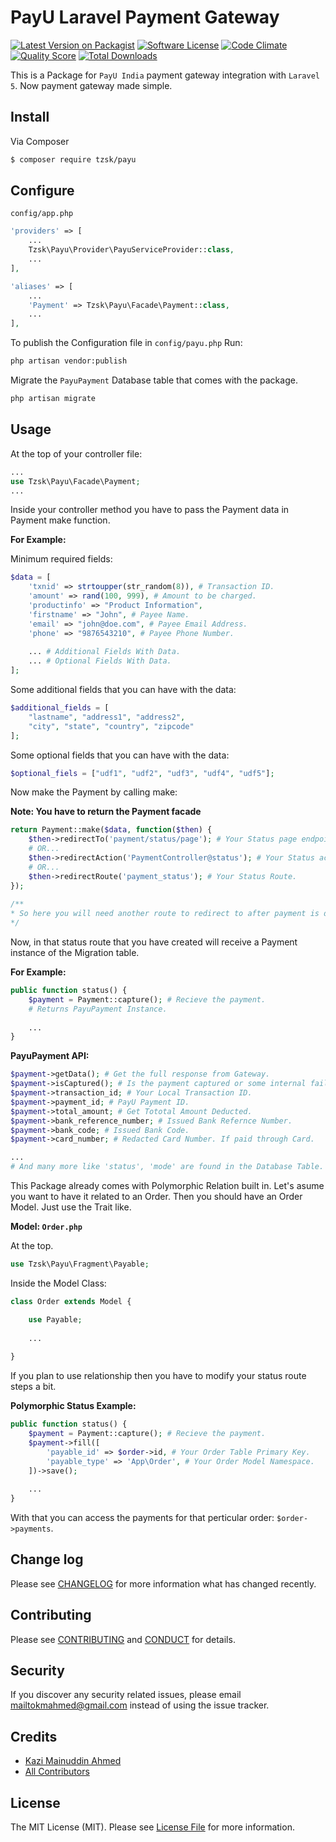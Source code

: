 # PayU Laravel Payment Gateway

[![Latest Version on Packagist][ico-version]][link-packagist]
[![Software License][ico-license]](LICENSE.md)
[![Code Climate](https://codeclimate.com/github/tzsk/payu/badges/gpa.svg)](https://codeclimate.com/github/tzsk/payu)
[![Quality Score][ico-code-quality]][link-code-quality]
[![Total Downloads][ico-downloads]][link-downloads]

This is a Package for `PayU India` payment gateway integration with 
`Laravel 5`. Now payment gateway made simple.
## Install

Via Composer

``` bash
$ composer require tzsk/payu
```

## Configure

` config/app.php `
```php
'providers' => [
    ...
    Tzsk\Payu\Provider\PayuServiceProvider::class,
    ...
],

'aliases' => [
    ...
    'Payment' => Tzsk\Payu\Facade\Payment::class,
    ...
],
```

To publish the Configuration file in `config/payu.php` Run:
```bash
php artisan vendor:publish
```

Migrate the `PayuPayment` Database table that comes with the package.
```bash
php artisan migrate
```

## Usage
At the top of your controller file:
```php
...
use Tzsk\Payu\Facade\Payment;
...
```

Inside your controller method you have to pass the Payment data in Payment make function.

**For Example:**

Minimum required fields:
``` php
$data = [
    'txnid' => strtoupper(str_random(8)), # Transaction ID.
    'amount' => rand(100, 999), # Amount to be charged.
    'productinfo' => "Product Information",
    'firstname' => "John", # Payee Name.
    'email' => "john@doe.com", # Payee Email Address.
    'phone' => "9876543210", # Payee Phone Number.
    
    ... # Additional Fields With Data.
    ... # Optional Fields With Data.
];
```
Some additional fields that you can have with the data:
```php
$additional_fields = [
    "lastname", "address1", "address2", 
    "city", "state", "country", "zipcode"
];
```
Some optional fields that you can have with the data:
```php
$optional_fiels = ["udf1", "udf2", "udf3", "udf4", "udf5"];
``` 

Now make the Payment by calling make:

**Note: You have to return the Payment facade**
```php
return Payment::make($data, function($then) {
    $then->redirectTo('payment/status/page'); # Your Status page endpoint.
    # OR...
    $then->redirectAction('PaymentController@status'); # Your Status action.
    # OR...
    $then->redirectRoute('payment_status'); # Your Status Route.
});
    
/**
* So here you will need another route to redirect to after payment is done.
*/

```

Now, in that status route that you have created will receive a Payment 
instance of the Migration table.

**For Example:**
```php
public function status() {
    $payment = Payment::capture(); # Recieve the payment.
    # Returns PayuPayment Instance.
    
    ...
}
```

**PayuPayment API:**
```php
$payment->getData(); # Get the full response from Gateway.
$payment->isCaptured(); # Is the payment captured or some internal failure occured.
$payment->transaction_id; # Your Local Transaction ID.
$payment->payment_id; # PayU Payment ID.
$payment->total_amount; # Get Tototal Amount Deducted.
$payment->bank_reference_number; # Issued Bank Refernce Number.
$payment->bank_code; # Issued Bank Code.
$payment->card_number; # Redacted Card Number. If paid through Card.

...
# And many more like 'status', 'mode' are found in the Database Table.
```

This Package already comes with Polymorphic Relation built in.
Let's asume you want to have it related to an Order. Then you should have
an Order Model. Just use the Trait like.

**Model: `Order.php`**

At the top.
```php
use Tzsk\Payu\Fragment\Payable;
```

Inside the Model Class:
```php
class Order extends Model {

    use Payable;
    
    ...
    
}
```

If you plan to use relationship then you have to modify your status route steps a bit.

**Polymorphic Status Example:**
```php
public function status() {
    $payment = Payment::capture(); # Recieve the payment.
    $payment->fill([
        'payable_id' => $order->id, # Your Order Table Primary Key.
        'payable_type' => 'App\Order', # Your Order Model Namespace.
    ])->save();
    
    ...
}
```
With that you can access the payments for that perticular order: `$order->payments`.

## Change log

Please see [CHANGELOG](CHANGELOG.md) for more information what has changed recently.

## Contributing

Please see [CONTRIBUTING](CONTRIBUTING.md) and [CONDUCT](CONDUCT.md) for details.

## Security

If you discover any security related issues, please email mailtokmahmed@gmail.com instead of using the issue tracker.

## Credits

- [Kazi Mainuddin Ahmed][link-author]
- [All Contributors][link-contributors]

## License

The MIT License (MIT). Please see [License File](LICENSE.md) for more information.

[ico-version]: https://img.shields.io/packagist/v/tzsk/payu.svg?style=flat-square
[ico-license]: https://img.shields.io/badge/license-MIT-brightgreen.svg?style=flat-square
[ico-travis]: https://img.shields.io/travis/tzsk/payu/master.svg?style=flat-square
[ico-scrutinizer]: https://img.shields.io/scrutinizer/coverage/g/tzsk/payu.svg?style=flat-square
[ico-code-quality]: https://img.shields.io/scrutinizer/g/tzsk/payu.svg?style=flat-square
[ico-downloads]: https://img.shields.io/packagist/dt/tzsk/payu.svg?style=flat-square

[link-packagist]: https://packagist.org/packages/tzsk/payu
[link-travis]: https://travis-ci.org/tzsk/payu
[link-scrutinizer]: https://scrutinizer-ci.com/g/tzsk/payu/code-structure
[link-code-quality]: https://scrutinizer-ci.com/g/tzsk/payu
[link-downloads]: https://packagist.org/packages/tzsk/payu
[link-author]: https://github.com/tzsk
[link-contributors]: ../../contributors
